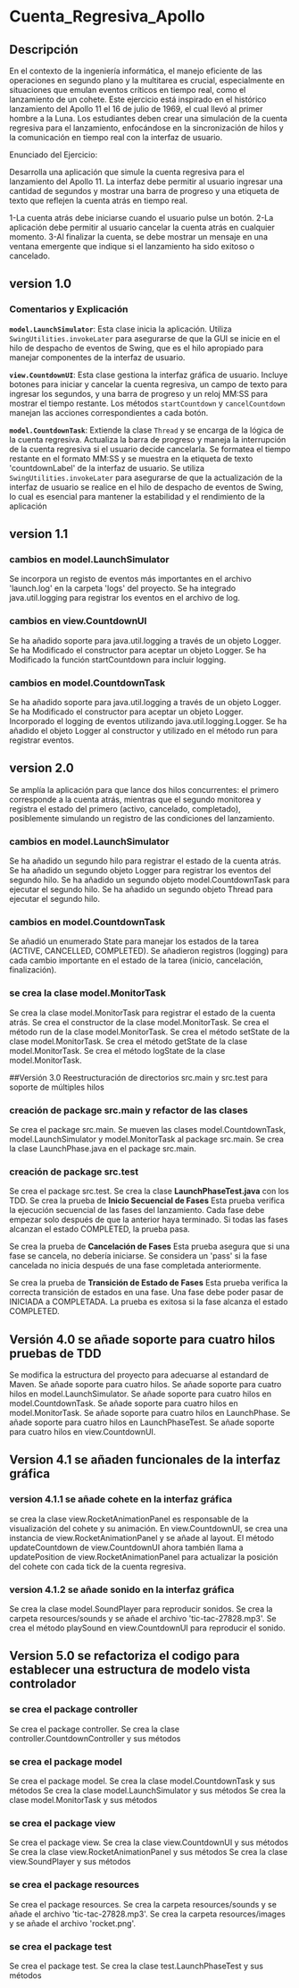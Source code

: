 # Cuenta_Regresiva_Apollo

## Descripción
En el contexto de la ingeniería informática, el manejo eficiente de las operaciones en
segundo plano y la multitarea es crucial, especialmente en situaciones que emulan eventos
críticos en tiempo real, como el lanzamiento de un cohete.
Este ejercicio está inspirado en el histórico lanzamiento del Apollo 11 el 16 de julio de 1969,
el cual llevó al primer hombre a la Luna. Los estudiantes deben crear una simulación de la
cuenta regresiva para el lanzamiento, enfocándose en la sincronización de hilos y
la comunicación en tiempo real con la interfaz de usuario.

Enunciado del Ejercicio:

Desarrolla una aplicación que simule la cuenta regresiva para el lanzamiento del Apollo 11. La interfaz debe permitir al usuario ingresar una cantidad de segundos y mostrar una barra de progreso y una etiqueta de texto que reflejen la cuenta atrás en tiempo real.

1-La cuenta atrás debe iniciarse cuando el usuario pulse un botón.
2-La aplicación debe permitir al usuario cancelar la cuenta atrás en cualquier momento.
3-Al finalizar la cuenta, se debe mostrar un mensaje en una ventana emergente que indique si
el lanzamiento ha sido exitoso o cancelado.

## version 1.0

### Comentarios y Explicación

**`model.LaunchSimulator`**:
Esta clase inicia la aplicación.
Utiliza `SwingUtilities.invokeLater` para asegurarse de que la GUI se inicie en el hilo de despacho de eventos de Swing, que es el hilo apropiado para manejar componentes de la interfaz de usuario.

**`view.CountdownUI`**:
Esta clase gestiona la interfaz gráfica de usuario.
Incluye botones para iniciar y cancelar la cuenta regresiva, un campo de texto para ingresar los segundos, y una barra de progreso y un reloj MM:SS para mostrar el tiempo restante.
Los métodos `startCountdown` y `cancelCountdown` manejan las acciones correspondientes a cada botón.

**`model.CountdownTask`**:
Extiende la clase `Thread` y se encarga de la lógica de la cuenta regresiva.
Actualiza la barra de progreso y maneja la interrupción de la cuenta regresiva si el usuario decide cancelarla.
Se formatea el tiempo restante en el formato MM:SS y se muestra en la etiqueta de texto
'countdownLabel' de la interfaz de usuario.
Se utiliza `SwingUtilities.invokeLater` para asegurarse de que la actualización de la interfaz de usuario se realice en el hilo de despacho de eventos de Swing, lo cual es esencial para mantener la estabilidad y el rendimiento de la aplicación

## version 1.1
### cambios en model.LaunchSimulator
Se incorpora un registo de eventos más importantes en el archivo 'launch.log' en la carpeta 'logs' del proyecto.
Se ha integrado java.util.logging para registrar los eventos en el archivo de log.

### cambios en view.CountdownUI
Se ha añadido soporte para java.util.logging a través de un objeto Logger.
Se ha Modificado el constructor para aceptar un objeto Logger.
Se ha Modificado la función startCountdown para incluir logging.

### cambios en model.CountdownTask
Se ha añadido soporte para java.util.logging a través de un objeto Logger.
Se ha Modificado el constructor para aceptar un objeto Logger.
Incorporado el logging de eventos utilizando java.util.logging.Logger.
Se ha añadido el objeto Logger al constructor y utilizado en el método run para registrar eventos.

## version 2.0
Se amplía la aplicación para que lance dos hilos concurrentes: el primero corresponde a la cuenta atrás, mientras que el segundo monitorea y registra el estado del primero (activo, cancelado, completado), posiblemente simulando un registro de las condiciones del lanzamiento.

### cambios en model.LaunchSimulator
Se ha añadido un segundo hilo para registrar el estado de la cuenta atrás.
Se ha añadido un segundo objeto Logger para registrar los eventos del segundo hilo.
Se ha añadido un segundo objeto model.CountdownTask para ejecutar el segundo hilo.
Se ha añadido un segundo objeto Thread para ejecutar el segundo hilo.

### cambios en model.CountdownTask
Se añadió un enumerado State para manejar los estados de la tarea (ACTIVE, CANCELLED, COMPLETED).
Se añadieron registros (logging) para cada cambio importante en el estado de la tarea (inicio, cancelación, finalización).

### se crea la clase model.MonitorTask
Se crea la clase model.MonitorTask para registrar el estado de la cuenta atrás.
Se crea el constructor de la clase model.MonitorTask.
Se crea el método run de la clase model.MonitorTask.
Se crea el método setState de la clase model.MonitorTask.
Se crea el método getState de la clase model.MonitorTask.
Se crea el método logState de la clase model.MonitorTask.

##Versión 3.0 Reestructuración de directorios src.main y src.test para soporte de múltiples hilos
### creación de package src.main y refactor de las clases
Se crea el package src.main.
Se mueven las clases model.CountdownTask, model.LaunchSimulator y model.MonitorTask al package src.main.
Se crea la clase LaunchPhase.java en el package src.main.

### creación de package src.test
Se crea el package src.test. 
Se crea la clase **LaunchPhaseTest.java** con los TDD.
Se crea la prueba de **Inicio Secuencial de Fases**
Esta prueba verifica la ejecución secuencial de las fases del lanzamiento. Cada fase debe empezar solo después de que la anterior haya terminado. Si todas las fases alcanzan el estado COMPLETED, la prueba pasa.

Se crea la prueba de **Cancelación de Fases**
Esta prueba asegura que si una fase se cancela, no debería iniciarse. Se considera un 'pass' si la fase cancelada no inicia después de una fase completada anteriormente.

Se crea la prueba de **Transición de Estado de Fases**
Esta prueba verifica la correcta transición de estados en una fase. Una fase debe poder pasar de INICIADA a COMPLETADA. La prueba es exitosa si la fase alcanza el estado COMPLETED.

## Versión 4.0 se añade soporte para cuatro hilos pruebas de TDD
Se modifica la estructura del proyecto para adecuarse al estandard de Maven.
Se añade soporte para cuatro hilos.
Se añade soporte para cuatro hilos en model.LaunchSimulator.
Se añade soporte para cuatro hilos en model.CountdownTask.
Se añade soporte para cuatro hilos en model.MonitorTask.
Se añade soporte para cuatro hilos en LaunchPhase.
Se añade soporte para cuatro hilos en LaunchPhaseTest.
Se añade soporte para cuatro hilos en view.CountdownUI.

## Version 4.1 se añaden funcionales de la interfaz gráfica

### version 4.1.1 se añade cohete en la interfaz gráfica
se crea la clase view.RocketAnimationPanel es responsable de la visualización del cohete y su animación.
En view.CountdownUI, se crea una instancia de view.RocketAnimationPanel y se añade al layout.
El método updateCountdown de view.CountdownUI ahora también llama a updatePosition de view.RocketAnimationPanel para actualizar la posición del cohete con cada tick de la cuenta regresiva.
### version 4.1.2 se añade sonido en la interfaz gráfica
Se crea la clase model.SoundPlayer para reproducir sonidos.
Se crea la carpeta resources/sounds y se añade el archivo 'tic-tac-27828.mp3'.
Se crea el método playSound en view.CountdownUI para reproducir el sonido.

## Version 5.0 se refactoriza el codigo para establecer una estructura de modelo vista controlador
### se crea el package controller
Se crea el package controller.
Se crea la clase controller.CountdownController y sus métodos

### se crea el package model
Se crea el package model.
Se crea la clase model.CountdownTask y sus métodos
Se crea la clase model.LaunchSimulator y sus métodos
Se crea la clase model.MonitorTask y sus métodos

### se crea el package view
Se crea el package view.
Se crea la clase view.CountdownUI y sus métodos
Se crea la clase view.RocketAnimationPanel y sus métodos
Se crea la clase view.SoundPlayer y sus métodos

### se crea el package resources
Se crea el package resources.
Se crea la carpeta resources/sounds y se añade el archivo 'tic-tac-27828.mp3'.
Se crea la carpeta resources/images y se añade el archivo 'rocket.png'.

### se crea el package test
Se crea el package test.
Se crea la clase test.LaunchPhaseTest y sus métodos


